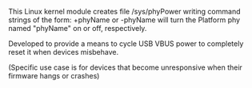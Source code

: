 This Linux kernel module creates file /sys/phyPower
writing command strings of the form:
  +phyName or -phyName
will turn the Platform phy named "phyName" on or off, respectively.

Developed to provide a means to cycle USB VBUS power to completely reset it when devices misbehave.

(Specific use case is for devices that become unresponsive when their firmware hangs or crashes)
